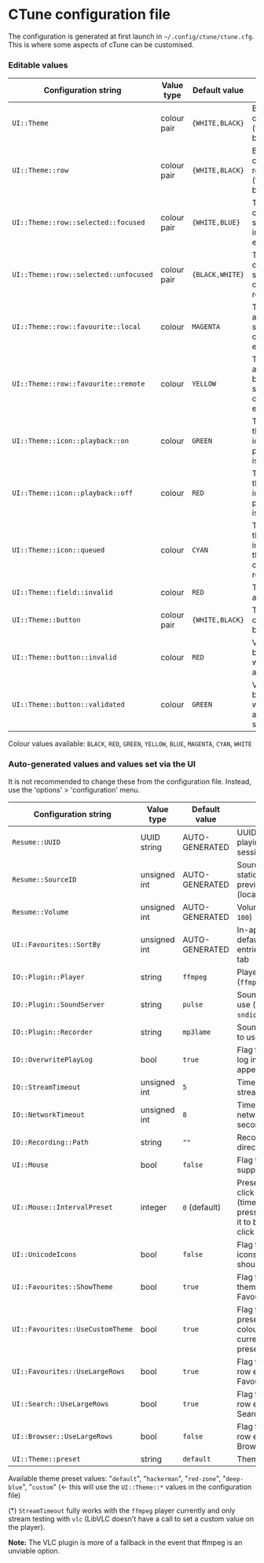 # CTune configuration file

The configuration is generated at first launch in `~/.config/ctune/ctune.cfg`. This is where some aspects of cTune can be customised.

### Editable values

| Configuration string                  | Value type   | Default value   | Description                                                                                                |
|---------------------------------------|--------------|-----------------|------------------------------------------------------------------------------------------------------------|
| `UI::Theme`                           | colour pair  | `{WHITE,BLACK}` | Base theme colours (foreground, background)                                                                |
| `UI::Theme::row`                      | colour pair  | `{WHITE,BLACK}` | Base theme colours for row entries (foreground, background)                                                |
| `UI::Theme::row::selected::focused`   | colour pair  | `{WHITE,BLUE}`  | Theme colours for selected and in-focus row entries                                                        |
| `UI::Theme::row::selected::unfocused` | colour pair  | `{BLACK,WHITE}` | Theme colours for selected and out-of-focus row entries                                                    |
| `UI::Theme::row::favourite::local`    | colour       | `MAGENTA`       | Text colour for a local based station's name on the row entry                                              |
| `UI::Theme::row::favourite::remote`   | colour       | `YELLOW`        | Text colour for a remote based station's name on the row entry                                             |
| `UI::Theme::icon::playback::on`       | colour       | `GREEN`         | Text colour for the playback icon when playing state is true ( <span style="color:green">></span> )        |
| `UI::Theme::icon::playback::off`      | colour       | `RED`           | Text colour for the playback icon when playing state is false ( <span style="color:red">.</span> )         |
| `UI::Theme::icon::queued`             | colour       | `CYAN`          | Text colour for the queued indicator on the corresponding row entry ( <span style="color:cyan">></span> )  |
| `UI::Theme::field::invalid`           | colour       | `RED`           | Text colour for an invalid field                                                                           |
| `UI::Theme::button`                   | colour pair  | `{WHITE,BLACK}` | Theme colours for buttons                                                                                  |
| `UI::Theme::button::invalid`          | colour       | `RED`           | Validation button colour when linked action fails                                                          |
| `UI::Theme::button::validated`        | colour       | `GREEN`         | Validation button colour when linked action is successful                                                  |

Colour values available: `BLACK`, `RED`, `GREEN`, `YELLOW`, `BLUE`, `MAGENTA`, `CYAN`, `WHITE`


### Auto-generated values and values set via the UI

It is not recommended to change these from the configuration file. Instead, use the 'options' > 'configuration' menu. 

| Configuration string             | Value type   | Default value  | Description                                                                                                                             |
|----------------------------------|--------------|----------------|-----------------------------------------------------------------------------------------------------------------------------------------|
| `Resume::UUID`                   | UUID string  | AUTO-GENERATED | UUID of the last station playing during previous session                                                                                |
| `Resume::SourceID`               | unsigned int | AUTO-GENERATED | Source of the last station playing during previous session (local/radiobrowser/etc)                                                     |
| `Resume::Volume`                 | unsigned int | AUTO-GENERATED | Volume at last exit (`0`-`100`)                                                                                                         |
| `UI::Favourites::SortBy`         | unsigned int | AUTO-GENERATED | In-application selected default sorting for the entries in the Favourites tab                                                           |
| `IO::Plugin::Player`             | string       | `ffmpeg`       | Player plugin to use (`ffmpeg`, `vlc` )                                                                                                 |
| `IO::Plugin::SoundServer`        | string       | `pulse`        | Sound output plugin to use (`pulse`, `alsa`, `sdl`, `sndio`)                                                                            |
| `IO::Plugin::Recorder`           | string       | `mp3lame`      | Sound file output plugin to use (`mp3lame`, `wave`)                                                                                     |
| `IO::OverwritePlayLog`           | bool         | `true`         | Flag to overwrite play-log instead of appending to it                                                                                   |
| `IO::StreamTimeout`              | unsigned int | `5`            | Timeout value for streaming in seconds*                                                                                                 |
| `IO::NetworkTimeout`             | unsigned int | `8`            | Timeout value for the network calls in seconds                                                                                          |
| `IO::Recording::Path`            | string       | `""`           | Recording output directory                                                                                                              |
| `UI::Mouse`                      | bool         | `false`        | Flag to enable mouse support                                                                                                            |
| `UI::Mouse::IntervalPreset`      | integer      | `0` (default)  | Preset ID for the mouse click-interval resolution (time between a button press and a release for it to be registered as a click event)  |
| `UI::UnicodeIcons`               | bool         | `false`        | Flag to enable unicode icons (terminal font should support that)                                                                        |
| `UI::Favourites::ShowTheme`      | bool         | `true`         | Flag to show source theming on the Favourites tab                                                                                       |
| `UI::Favourites::UseCustomTheme` | bool         | `true`         | Flag to use the 'custom' preset's station source colouring instead of the currently selected preset's                                   |                                               |
| `UI::Favourites::UseLargeRows`   | bool         | `true`         | Flag to use large format row entries in the Favourites tab                                                                              |
| `UI::Search::UseLargeRows`       | bool         | `true`         | Flag to use large format row entries in the Search tab                                                                                  |
| `UI::Browser::UseLargeRows`      | bool         | `false`        | Flag to use large format row entries in the Browser tab                                                                                 |
| `UI::Theme::preset`              | string       | `default`      | Theme preset name                                                                                                                       |

Available theme preset values: "`default`", "`hackerman`", "`red-zone`", "`deep-blue`", "`custom`" (<- this will use the `UI::Theme::*` values in the configuration file)

(*) `StreamTimeout` fully works with the `ffmpeg` player currently and only stream testing with `vlc` (LibVLC doesn't have a call to set a custom value on the player).

**Note:** The VLC plugin is more of a fallback in the event that ffmpeg is an unviable option.